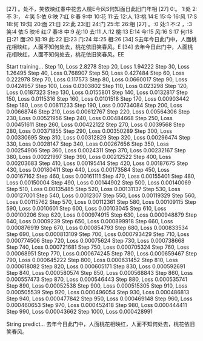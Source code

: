 [27] 。处不，笑依映红春中花去人桃E今风S何知面日此旧门年相
[27] 0:。 1:处 2:不 3:， 4:笑 5:依 6:映 7:红 8:春 9:中 10:花 11:去 12:人 13:桃 14:E 15:今 16:风 17:S 18:何 19:知 20:面 21:日 22:此 23:旧 24:门 25:年 26:相 
[27] 。:0 处:1 不:2 ，:3 笑:4 依:5 映:6 红:7 春:8 中:9 花:10 去:11 人:12 桃:13 E:14 今:15 风:16 S:17 何:18 日:21 面:20 知:19 此:22 旧:23 门:24 年:25 相:26 
[34] S去年今日此门中，人面桃花相映红，人面不知何处去，桃花依旧笑春风。E
[34] 去年今日此门中，人面桃花相映红，人面不知何处去，桃花依旧笑春风。EE

Start training...
Step 10, Loss 2.8278
Step 20, Loss 1.94222
Step 30, Loss 1.26495
Step 40, Loss 0.768907
Step 50, Loss 0.427484
Step 60, Loss 0.222978
Step 70, Loss 0.117573
Step 80, Loss 0.0660017
Step 90, Loss 0.0424957
Step 100, Loss 0.0303802
Step 110, Loss 0.023298
Step 120, Loss 0.0187323
Step 130, Loss 0.0155801
Step 140, Loss 0.0132817
Step 150, Loss 0.0115316
Step 160, Loss 0.0101518
Step 170, Loss 0.00903442
Step 180, Loss 0.00811233
Step 190, Loss 0.00734084
Step 200, Loss 0.00668746
Step 210, Loss 0.00612767
Step 220, Loss 0.00564306
Step 230, Loss 0.00521956
Step 240, Loss 0.00484668
Step 250, Loss 0.00451611
Step 260, Loss 0.00422122
Step 270, Loss 0.0039568
Step 280, Loss 0.00371855
Step 290, Loss 0.00350289
Step 300, Loss 0.00330695
Step 310, Loss 0.00312829
Step 320, Loss 0.00296474
Step 330, Loss 0.0028147
Step 340, Loss 0.00267656
Step 350, Loss 0.00254906
Step 360, Loss 0.0024311
Step 370, Loss 0.00232167
Step 380, Loss 0.00221997
Step 390, Loss 0.00212522
Step 400, Loss 0.00203683
Step 410, Loss 0.00195414
Step 420, Loss 0.00187675
Step 430, Loss 0.00180411
Step 440, Loss 0.00173584
Step 450, Loss 0.00167162
Step 460, Loss 0.00161111
Step 470, Loss 0.00155401
Step 480, Loss 0.00150004
Step 490, Loss 0.00144902
Step 500, Loss 0.00140069
Step 510, Loss 0.00135485
Step 520, Loss 0.00131137
Step 530, Loss 0.00127001
Step 540, Loss 0.0012307
Step 550, Loss 0.00119329
Step 560, Loss 0.00115762
Step 570, Loss 0.00112361
Step 580, Loss 0.00109115
Step 590, Loss 0.0010601
Step 600, Loss 0.00103045
Step 610, Loss 0.00100206
Step 620, Loss 0.000974915
Step 630, Loss 0.000948879
Step 640, Loss 0.0009239
Step 650, Loss 0.000899918
Step 660, Loss 0.000876919
Step 670, Loss 0.000854793
Step 680, Loss 0.000833534
Step 690, Loss 0.000813109
Step 700, Loss 0.000793429
Step 710, Loss 0.000774506
Step 720, Loss 0.00075624
Step 730, Loss 0.000738668
Step 740, Loss 0.000721681
Step 750, Loss 0.000705324
Step 760, Loss 0.00068951
Step 770, Loss 0.000674245
Step 780, Loss 0.000659467
Step 790, Loss 0.000645222
Step 800, Loss 0.000631452
Step 810, Loss 0.000618082
Step 820, Loss 0.000605171
Step 830, Loss 0.000592691
Step 840, Loss 0.000580574
Step 850, Loss 0.000568843
Step 860, Loss 0.000557473
Step 870, Loss 0.000546443
Step 880, Loss 0.000535741
Step 890, Loss 0.00052538
Step 900, Loss 0.000515305
Step 910, Loss 0.000505539
Step 920, Loss 0.000496054
Step 930, Loss 0.000486813
Step 940, Loss 0.000477842
Step 950, Loss 0.000469148
Step 960, Loss 0.000460653
Step 970, Loss 0.000452418
Step 980, Loss 0.000444411
Step 990, Loss 0.00043662
Step 1000, Loss 0.000428991

String predict...
去年今日此门中，人面桃花相映红，人面不知何处去，桃花依旧笑春风。